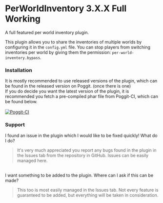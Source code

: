 # PerWorldInventory 3.X.X Full Working
A full featured per world inventory plugin.

This plugin allows you to share the inventories of multiple worlds by configuring it in the `config.yml` file. You can stop players from switching inventories per world by giving them the permission: `per-world-inventory.bypass`.
<br>
### Installation
It is mostly recommended to use released versions of the plugin, which can be found in the released version on Poggit. (once there is one)<br>
If you do decide you want the latest version of the plugin, it is recommended you fetch a pre-compiled phar file from Poggit-CI, which can be found below.
<br><br>
[![Poggit-CI](https://poggit.pmmp.io/ci.shield/BlockHorizons/PerWorldInventory/PerWorldInventory)](https://poggit.pmmp.io/ci/BlockHorizons/PerWorldInventory/PerWorldInventory)

### Support
I found an issue in the plugin which I would like to be fixed quickly! What do I do?<br>
> It's very much appreciated you report any bugs found in the plugin in the Issues tab from the repository in GitHub. Issues can be easily managed here.

<br>
I want something to be added to the plugin. Where can I ask if this can be made?<br>

> This too is most easily managed in the Issues tab. Not every feature is guaranteed to be added, but everything will be taken in consideration.
